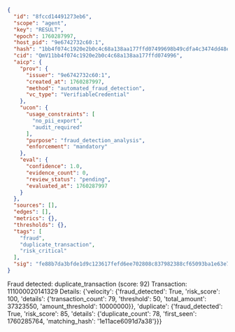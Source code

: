 ```json
{
  "id": "8fccd14491273eb6",
  "scope": "agent",
  "key": "RESULT",
  "epoch": 1760287997,
  "host_pid": "9e6742732c60:1",
  "hash": "1bb4f074c1920e2b0c4c68a138aa177ffd07499698b49cdfa4c3474dd48ef166",
  "cid": "QmV11bb4f074c1920e2b0c4c68a138aa177ffd074996",
  "aicp": {
    "prov": {
      "issuer": "9e6742732c60:1",
      "created_at": 1760287997,
      "method": "automated_fraud_detection",
      "vc_type": "VerifiableCredential"
    },
    "ucon": {
      "usage_constraints": [
        "no_pii_export",
        "audit_required"
      ],
      "purpose": "fraud_detection_analysis",
      "enforcement": "mandatory"
    },
    "eval": {
      "confidence": 1.0,
      "evidence_count": 0,
      "review_status": "pending",
      "evaluated_at": 1760287997
    }
  },
  "sources": [],
  "edges": [],
  "metrics": {},
  "thresholds": {},
  "tags": [
    "fraud",
    "duplicate_transaction",
    "risk_critical"
  ],
  "sig": "fe88b7da3bfde1d9c123617fefd6ee702808c837982388cf65093ba1e63e780a"
}
```

Fraud detected: duplicate_transaction (score: 92)
Transaction: 111000020141329
Details: {'velocity': {'fraud_detected': True, 'risk_score': 100, 'details': {'transaction_count': 79, 'threshold': 50, 'total_amount': 37323550, 'amount_threshold': 10000000}}, 'duplicate': {'fraud_detected': True, 'risk_score': 85, 'details': {'duplicate_count': 78, 'first_seen': 1760285764, 'matching_hash': '1e11ace6091d7a38'}}}